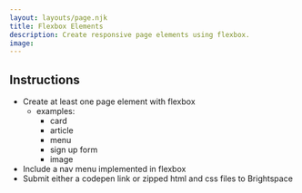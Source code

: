 ```yaml
---
layout: layouts/page.njk
title: Flexbox Elements
description: Create responsive page elements using flexbox.
image:
---
```

## Instructions
- Create at least one page element with flexbox
  - examples:
    - card
    - article
    - menu
    - sign up form
    - image
- Include a nav menu implemented in flexbox
- Submit either a codepen link or zipped html and css files to Brightspace